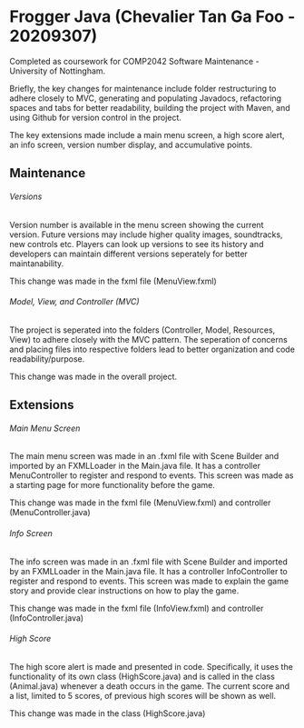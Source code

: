 # Frogger Java (Chevalier Tan Ga Foo - 20209307)

Completed as coursework for COMP2042 Software Maintenance - University of Nottingham. 

Briefly, the key changes for maintenance include folder restructuring to adhere closely to MVC, generating and populating Javadocs, refactoring spaces and tabs for better readability, building the project with Maven, and using Github for version control in the project. 

The key extensions made include a main menu screen, a high score alert, an info screen, version number display, and accumulative points. 

## Maintenance

###### Versions

Version number is available in the menu screen showing the current version. Future versions may include higher quality images, soundtracks, new controls etc. Players can look up versions to see its history and developers can maintain different versions seperately for better maintanability. 

This change was made in the fxml file (MenuView.fxml)

###### Model, View, and Controller (MVC)

The project is seperated into the folders (Controller, Model, Resources, View) to adhere closely with the MVC pattern. The seperation of concerns and placing files into respective folders lead to better organization and code readability/purpose.

This change was made in the overall project.

## Extensions

###### Main Menu Screen

The main menu screen was made in an .fxml file with Scene Builder and imported by an FXMLLoader in the Main.java file. It has a controller MenuController to register and respond to events. This screen was made as a starting page for more functionality before the game.

This change was made in the fxml file (MenuView.fxml) and controller (MenuController.java)

###### Info Screen

The info screen was made in an .fxml file with Scene Builder and imported by an FXMLLoader in the Main.java file. It has a controller InfoController to register and respond to events. This screen was made to explain the game story and provide clear instructions on how to play the game. 

This change was made in the fxml file (InfoView.fxml) and controller (InfoController.java)

###### High Score

The high score alert is made and presented in code. Specifically, it uses the functionality of its own class (HighScore.java) and is called in the class (Animal.java) whenever a death occurs in the game. The current score and a list, limited to 5 scores, of previous high scores will be shown as well. 

This change was made in the class (HighScore.java)

